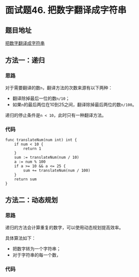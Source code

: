 # 面试题46. 把数字翻译成字符串

## 题目地址

[把数字翻译成字符串](https://leetcode-cn.com/problems/ba-shu-zi-fan-yi-cheng-zi-fu-chuan-lcof/)

## 方法一：递归

### 思路

对于需要翻译的数`n`，翻译方法的次数来源有以下两种：
* 翻译除掉最后一位的数`n/10`；
* 如果`n`的最后两位在10到25之间，翻译除掉最后两位的数`n/100`。

递归的停止条件是`n < 10`，此时只有一种翻译方法。

### 代码

```Golang
func translateNum(num int) int {
    if num < 10 {
        return 1
    } 
    sum := translateNum(num / 10)
    a := num % 100
    if a >= 10 && a <= 25 {
        sum += translateNum(num / 100)
    }
    return sum
}
```

## 方法二：动态规划

### 思路

递归的方法会计算重复的数字，可以使用动态规划提高效率。

具体算法如下：
* 把数字转为一个字符串；
* 对于字符串的每一个数，

### 代码


